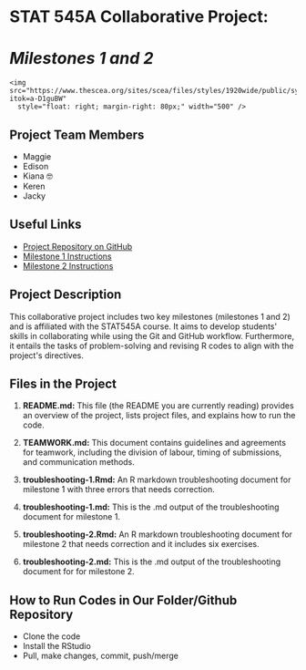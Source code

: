 # STAT 545A Collaborative Project:

# *Milestones 1 and 2*

```{=html}
<img src="https://www.thescea.org/sites/scea/files/styles/1920wide/public/syndicated/images/student_collaboration.jpeg?itok=a-D1guBW" 
  style="float: right; margin-right: 80px;" width="500" />
```
## **Project Team Members**

-   Maggie
-   Edison
-   Kiana 🤓
-   Keren
-   Jacky

## **Useful Links**

-   [Project Repository on GitHub](https://github.com/stat545ubc-2023/collaborative-group1)
-   [Milestone 1 Instructions](https://stat545.stat.ubc.ca/collaborative-project/milestone1/)
-   [Milestone 2 Instructions](https://stat545.stat.ubc.ca/collaborative-project/milestone2/)

## **Project Description**

This collaborative project includes two key milestones (milestones 1 and 2) and is affiliated with the STAT545A course. It aims to develop students' skills in collaborating while using the Git and GitHub workflow. Furthermore, it entails the tasks of problem-solving and revising R codes to align with the project's directives.

## **Files in the Project**

1.  **README.md:** This file (the README you are currently reading) provides an overview of the project, lists project files, and explains how to run the code.

2.  **TEAMWORK.md:** This document contains guidelines and agreements for teamwork, including the division of labour, timing of submissions, and communication methods.

3.  **troubleshooting-1.Rmd:** An R markdown troubleshooting document for milestone 1 with three errors that needs correction.

4.  **troubleshooting-1.md:** This is the .md output of the troubleshooting document for milestone 1.

5.  **troubleshooting-2.Rmd:** An R markdown troubleshooting document for milestone 2 that needs correction and it includes six exercises.

6.  **troubleshooting-2.md:** This is the .md output of the troubleshooting document for for milestone 2.

## How to Run Codes in Our Folder/Github Repository

-   Clone the code
-   Install the RStudio
-   Pull, make changes, commit, push/merge

